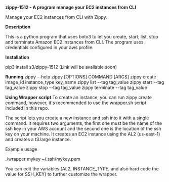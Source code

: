 **zippy-1512 - A program manage your EC2 instances from CLI**

Manage your EC2 instances from CLI with Zippy. 

**Description**

This is a python program that uses boto3 to let you create, start, list, stop and terminate Amazon EC2 instances from CLI. The program uses credentials configured in your aws profile.

**Installation**

pip3 install s3/zippy-1512 (Link will be available soon)

**Running**
zippy --help 
zippy [OPTIONS] COMMAND [ARGS]
zippy create image_id instance_type key_name
zippy list --tag tag_value
zippy start --tag tag_value
zippy stop --tag tag_value
zippy terminate --tag tag_value

**Using Wrapper script**
To create an instance, you can run zippy create command, however, it's recommended to use the wrapper.sh script included in this repo. 

The script lets you create a new instance and ssh into it with a single command. It requires two arguments, the first one must be the name of the ssh key in your AWS account and the second one is the location of the ssh key on your machine. It creates an EC2 instance using the AL2 (us-east-1) and creates a t3.large instance.

Example usage

./wrapper mykey ~/.ssh/mykey.pem

You can edit the variables (AL2, INSTANCE_TYPE, and also hard code the value for SSH_KEY) to further customize the wrapper.
